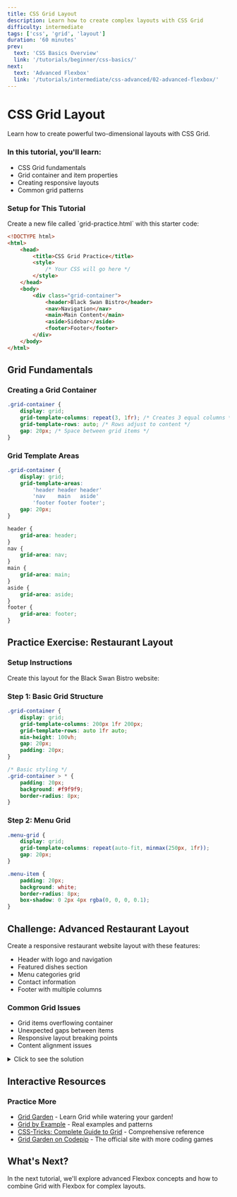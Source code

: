 ```yaml
---
title: CSS Grid Layout
description: Learn how to create complex layouts with CSS Grid
difficulty: intermediate
tags: ['css', 'grid', 'layout']
duration: '60 minutes'
prev:
  text: 'CSS Basics Overview'
  link: '/tutorials/beginner/css-basics/'
next:
  text: 'Advanced Flexbox'
  link: '/tutorials/intermediate/css-advanced/02-advanced-flexbox/'
---
```


<div class="tutorial-container">

# CSS Grid Layout

Learn how to create powerful two-dimensional layouts with CSS Grid.

<div class="highlight-box">
<h3>In this tutorial, you'll learn:</h3>
<ul>
<li>CSS Grid fundamentals</li>
<li>Grid container and item properties</li>
<li>Creating responsive layouts</li>
<li>Common grid patterns</li>
</ul>
</div>

<div class="tip-box">
<h3>Setup for This Tutorial</h3>
<p>Create a new file called `grid-practice.html` with this starter code:</p>

```html
<!DOCTYPE html>
<html>
	<head>
		<title>CSS Grid Practice</title>
		<style>
			/* Your CSS will go here */
		</style>
	</head>
	<body>
		<div class="grid-container">
			<header>Black Swan Bistro</header>
			<nav>Navigation</nav>
			<main>Main Content</main>
			<aside>Sidebar</aside>
			<footer>Footer</footer>
		</div>
	</body>
</html>
```

</div>

## Grid Fundamentals

### Creating a Grid Container

```css
.grid-container {
	display: grid;
	grid-template-columns: repeat(3, 1fr); /* Creates 3 equal columns */
	grid-template-rows: auto; /* Rows adjust to content */
	gap: 20px; /* Space between grid items */
}
```

### Grid Template Areas

```css
.grid-container {
	display: grid;
	grid-template-areas:
		'header header header'
		'nav    main   aside'
		'footer footer footer';
	gap: 20px;
}

header {
	grid-area: header;
}
nav {
	grid-area: nav;
}
main {
	grid-area: main;
}
aside {
	grid-area: aside;
}
footer {
	grid-area: footer;
}
```

## Practice Exercise: Restaurant Layout

<div class="tip-box">
<h3>Setup Instructions</h3>
<p>Create this layout for the Black Swan Bistro website:</p>
</div>

### Step 1: Basic Grid Structure

```css
.grid-container {
	display: grid;
	grid-template-columns: 200px 1fr 200px;
	grid-template-rows: auto 1fr auto;
	min-height: 100vh;
	gap: 20px;
	padding: 20px;
}

/* Basic styling */
.grid-container > * {
	padding: 20px;
	background: #f9f9f9;
	border-radius: 8px;
}
```

### Step 2: Menu Grid

```css
.menu-grid {
	display: grid;
	grid-template-columns: repeat(auto-fit, minmax(250px, 1fr));
	gap: 20px;
}

.menu-item {
	padding: 20px;
	background: white;
	border-radius: 8px;
	box-shadow: 0 2px 4px rgba(0, 0, 0, 0.1);
}
```

## Challenge: Advanced Restaurant Layout

Create a responsive restaurant website layout with these features:

- Header with logo and navigation
- Featured dishes section
- Menu categories grid
- Contact information
- Footer with multiple columns

<div class="warning-box">
<h3>Common Grid Issues</h3>
<ul>
<li>Grid items overflowing container</li>
<li>Unexpected gaps between items</li>
<li>Responsive layout breaking points</li>
<li>Content alignment issues</li>
</ul>
</div>

<details>
<summary>Click to see the solution</summary>

```css
/* Grid Container */
.restaurant-layout {
	display: grid;
	grid-template-areas:
		'header header header'
		'hero   hero   hero'
		'menu   menu   sidebar'
		'footer footer footer';
	gap: 20px;
	max-width: 1200px;
	margin: 0 auto;
	padding: 20px;
}

/* Header */
.header {
	grid-area: header;
	display: grid;
	grid-template-columns: auto 1fr;
	align-items: center;
	gap: 20px;
}

/* Hero Section */
.hero {
	grid-area: hero;
	height: 400px;
	background-size: cover;
	display: grid;
	place-items: center;
}

/* Menu Grid */
.menu {
	grid-area: menu;
	display: grid;
	grid-template-columns: repeat(auto-fit, minmax(280px, 1fr));
	gap: 20px;
}

/* Sidebar */
.sidebar {
	grid-area: sidebar;
}

/* Footer */
.footer {
	grid-area: footer;
	display: grid;
	grid-template-columns: repeat(4, 1fr);
	gap: 20px;
}

/* Responsive Design */
@media (max-width: 768px) {
	.restaurant-layout {
		grid-template-areas:
			'header'
			'hero'
			'menu'
			'sidebar'
			'footer';
	}

	.footer {
		grid-template-columns: repeat(2, 1fr);
	}
}

@media (max-width: 480px) {
	.footer {
		grid-template-columns: 1fr;
	}
}
```

</details>

## Interactive Resources

<div class="tip-box">
<h3>Practice More</h3>
<ul>
<li><a href="https://cssgridgarden.com/" target="_blank">Grid Garden</a> - Learn Grid while watering your garden!</li>
<li><a href="https://gridbyexample.com/" target="_blank">Grid by Example</a> - Real examples and patterns</li>
<li><a href="https://css-tricks.com/snippets/css/complete-guide-grid/" target="_blank">CSS-Tricks: Complete Guide to Grid</a> - Comprehensive reference</li>
<li><a href="https://codepip.com/games/grid-garden/" target="_blank">Grid Garden on Codepip</a> - The official site with more coding games</li>
</ul>
</div>

## What's Next?

In the next tutorial, we'll explore advanced Flexbox concepts and how to combine Grid with Flexbox for complex layouts.

</div>
